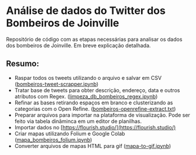 # Análise de dados do Twitter dos Bombeiros de Joinville 

Repositório de código com as etapas necessárias para analisar os dados dos bombeiros de Joinville. Em breve explicação detalhada. 

## Resumo:
- Raspar todos os tweets utilizando o arquivo e salvar em CSV ([bombeiros-tweet-scrapper.ipynb](https://github.com/nuno-nunes/bombeiros-jlle/blob/master/bombeiros-tweet-scrapper.ipynb "bombeiros-tweet-scrapper.ipynb"))
- Tratar base de tweets para obter descrição, endereço, data e outros atributos com Regex. ([limpeza_db_bombeiros_regex.ipynb](https://github.com/nuno-nunes/bombeiros-jlle/blob/master/limpeza_db_bombeiros_regex.ipynb "limpeza_db_bombeiros_regex.ipynb"))
- Refinar as bases retirando espaços em branco e clusterizando as categorias com o Open Refine. ([bombeiros-openrefine-extract.txt](https://github.com/nuno-nunes/bombeiros-jlle/blob/master/bombeiros-openrefine-extract.txt "bombeiros-openrefine-extract.txt"))
- Preparar arquivos para importar na plataforma de visualização. Pode ser feito via tabela dinâminca em um editor de planilhas.
- Importar dados no [https://flourish.studio/](https://flourish.studio/)
- Criar mapas utilizando Folium e Google Colab ([mapa_bombeiros_folium.ipynb](https://github.com/nuno-nunes/bombeiros-jlle/blob/master/mapa_bombeiros_folium.ipynb "mapa_bombeiros_folium.ipynb"))
- Converter arquivos de mapas HTML para gif ([mapa-to-gif.ipynb](https://github.com/nuno-nunes/bombeiros-jlle/blob/master/mapa-to-gif.ipynb "mapa-to-gif.ipynb"))


